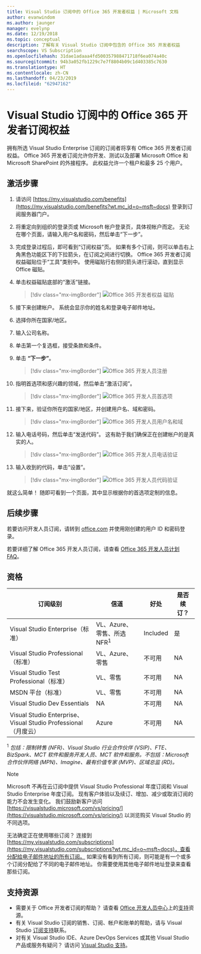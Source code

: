 ```yaml
---
title: Visual Studio 订阅中的 Office 365 开发者权益 | Microsoft 文档
author: evanwindom
ms.author: jaunger
manager: evelynp
ms.date: 12/19/2018
ms.topic: conceptual
description: 了解有关 Visual Studio 订阅中包含的 Office 365 开发者权益
searchscope: VS Subscription
ms.openlocfilehash: 31dae1adaaa4fd500357988471718f6ea074a40c
ms.sourcegitcommit: 94b3a052fb1229c7e7f8804b09c1d403385c7630
ms.translationtype: HT
ms.contentlocale: zh-CN
ms.lasthandoff: 04/23/2019
ms.locfileid: "62947162"
---
```

# <a name="the-office-365-developer-subscription-benefit-in-visual-studio-subscriptions"></a>Visual Studio 订阅中的 Office 365 开发者订阅权益

拥有所选 Visual Studio Enterprise 订阅的订阅者将享有 Office 365 开发者订阅权益。  Office 365 开发者订阅允许你开发、测试以及部署 Microsoft Office 和 Microsoft SharePoint 的外接程序。  此权益允许一个租户和最多 25 个用户。

## <a name="activation-steps"></a>激活步骤

1. 请访问 [https://my.visualstudio.com/benefits](https://my.visualstudio.com/benefits?wt.mc_id=o~msft~docs) 登录到订阅服务器门户。

2. 将重定向到组织的登录页或 Microsoft 帐户登录页，具体视帐户而定。   无论在哪个页面，请输入用户名和密码，然后单击“下一步”。

3. 完成登录过程后，即可看到“订阅权益”页。  如果有多个订阅，则可以单击右上角黑色功能区下的下拉箭头，在订阅之间进行切换。  Office 365 开发者订阅权益磁贴位于“工具”类别中。  使用磁贴行右侧的箭头进行滚动，直到显示 Office 磁贴。

4. 单击权益磁贴底部的“激活”链接。
   > [!div class="mx-imgBorder"]
   > ![Office 365 开发者权益 磁贴](_img/vs-office-dev/vs-office-dev-tile.png)

5. 接下来创建帐户。  系统会显示你的姓名和登录电子邮件地址。
6. 选择你所在国家/地区。
7. 输入公司名称。
8. 单击第一个复选框，接受条款和条件。
9. 单击 **“下一步”**。
   > [!div class="mx-imgBorder"]
   > ![Office 365 开发人员注册](_img/vs-office-dev/vs-office-dev-signup.png)

10. 指明首选项和感兴趣的领域，然后单击“激活订阅”。
    > [!div class="mx-imgBorder"]
    > ![Office 365 开发人员首选项](_img/vs-office-dev/vs-office-dev-preferences.png)

11. 接下来，验证你所在的国家/地区，并创建用户名、域和密码。
    > [!div class="mx-imgBorder"]
    > ![Office 365 开发人员用户名和域](_img/vs-office-dev/vs-office-dev-domain.png)

12. 输入电话号码，然后单击“发送代码”。  这有助于我们确保正在创建帐户的是真实的人。
    > [!div class="mx-imgBorder"]
    > ![Office 365 开发人员电话验证](_img/vs-office-dev/vs-office-dev-send-code.png)

13. 输入收到的代码，单击“设置”。
    > [!div class="mx-imgBorder"]
    > ![Office 365 开发人员代码验证](_img/vs-office-dev/vs-office-dev-setup.png)

就这么简单！  随即可看到一个页面，其中显示根据你的首选项定制的信息。

## <a name="next-steps"></a>后续步骤

若要访问开发人员订阅，请转到 [office.com](https://www.office.com) 并使用刚创建的用户 ID 和密码登录。

若要详细了解 Office 365 开发人员订阅，请查看 [Office 365 开发人员计划 FAQ](/office/developer-program/office-365-developer-program-faq)。

## <a name="eligibility"></a>资格

| 订阅级别                                                 |     信道                                            | 好处                                                          | 是否续订？    |
|--------------------------------------------------------------------|---------------------------------------------------------|------------------------------------------------------------------|---------------|
| Visual Studio Enterprise（标准）   | VL、Azure、零售、所选 NFR<sup>1</sup> | Included      |  是          |
| Visual Studio Professional（标准） | VL、Azure、零售                                       | 不可用                                                            |NA         |
| Visual Studio Test Professional（标准）                         | VL、零售                                              | 不可用                                             |  NA         |
| MSDN 平台（标准）                                          | VL、零售                                              | 不可用                                              | NA         |
| Visual Studio Dev Essentials | NA  | 不可用 |NA |
| Visual Studio Enterprise、Visual Studio Professional（月度云） | Azure                                       | 不可用                                                           |NA|

<sup>1</sup>  *包括：限制转售 (NFR)、Visual Studio 行业合作伙伴 (VSIP)、FTE、BizSpark、MCT 软件和服务开发人员、MCT 软件和服务。不包括：Microsoft 合作伙伴网络 (MPN)、Imagine、最有价值专家 (MVP)、区域总监 (RD)。*

> [!NOTE]
> Microsoft 不再在云订阅中提供 Visual Studio Professional 年度订阅和 Visual Studio Enterprise 年度订阅。 现有客户体验以及续订、增加、减少或取消订阅的能力不会发生变化。 我们鼓励新客户访问 [https://visualstudio.microsoft.com/vs/pricing/](https://visualstudio.microsoft.com/vs/pricing/) 以浏览购买 Visual Studio 的不同选项。

无法确定正在使用哪些订阅？  连接到 [https://my.visualstudio.com/subscriptions](https://my.visualstudio.com/subscriptions?wt.mc_id=o~msft~docs)，查看分配给电子邮件地址的所有订阅。 如果没有看到所有订阅，则可能是有一个或多个订阅分配给了不同的电子邮件地址。  你需要使用其他电子邮件地址登录来查看那些订阅。

## <a name="support-resources"></a>支持资源

- 需要关于 Office 开发者订阅的帮助？ 请查看 [Office 开发人员中心](https://developer.microsoft.com/office)上的[支持](https://developer.microsoft.com/office/support)资源。
- 有关 Visual Studio 订阅的销售、订阅、帐户和账单的帮助，请与 Visual Studio [订阅支持](https://visualstudio.microsoft.com/subscriptions/support/)联系。
- 对有关 Visual Studio IDE、Azure DevOps Services 或其他 Visual Studio 产品或服务有疑问？  请访问 [Visual Studio 支持](https://visualstudio.microsoft.com/support/)。